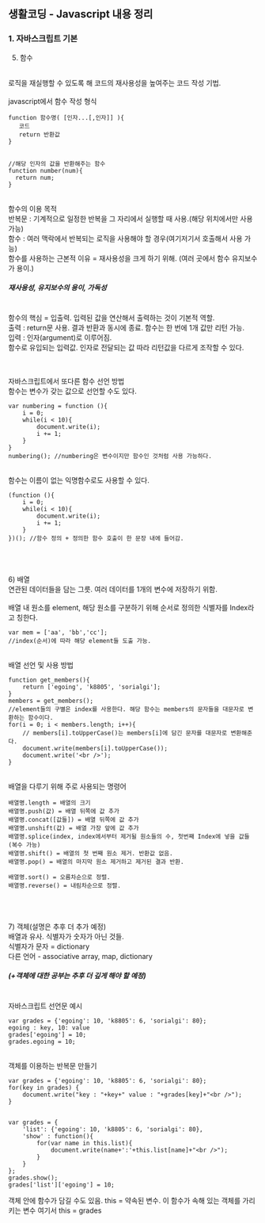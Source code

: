## 생활코딩 - Javascript 내용 정리

### 1. 자바스크립트 기본

5) 함수
<br>
로직을 재실행할 수 있도록 해 코드의 재사용성을 높여주는 코드 작성 기법.
<br><br>
javascript에서 함수 작성 형식

```
function 함수명( [인자...[,인자]] ){
   코드
   return 반환값
}


//해당 인자의 값을 반환해주는 함수
function number(num){
  return num;
}
```

<br>함수의 이용 목적
<br>반복문 : 기계적으로 일정한 반복을 그 자리에서 실행할 때 사용.(해당 위치에서만 사용 가능)
<br>함수 : 여러 맥락에서 반복되는 로직을 사용해야 할 경우(여기저기서 호출해서 사용 가능)
<br>함수를 사용하는 근본적 이유 = 재사용성을 크게 하기 위해. (여러 곳에서 함수 유지보수가 용이.)
##### 재사용성, 유지보수의 용이, 가독성

<br>
함수의 핵심 = 입출력. 입력된 값을 연산해서 출력하는 것이 기본적 역할.

<br>
출력 : return문 사용. 결과 반환과 동시에 종료. 함수는 한 번에 1개 값만 리턴 가능.
<br>
입력 : 인자(argument)로 이루어짐.
<br>함수로 유입되는 입력값. 인자로 전달되는 값 따라 리턴값을 다르게 조작할 수 있다.

<br><br>자바스크립트에서 또다른 함수 선언 방법
<br>함수는 변수가 갖는 값으로 선언할 수도 있다.

```
var numbering = function (){
    i = 0;
    while(i < 10){
        document.write(i);
        i += 1;
    }
}
numbering(); //numbering은 변수이지만 함수인 것처럼 사용 가능하다.
```

<br>함수는 이름이 없는 익명함수로도 사용할 수 있다.

```
(function (){
    i = 0;
    while(i < 10){
        document.write(i);
        i += 1;
    }
})(); //함수 정의 + 정의한 함수 호출이 한 문장 내에 들어감.
```

<br><br><br>6) 배열
<br>연관된 데이터들을 담는 그릇. 여러 데이터를 1개의 변수에 저장하기 위함.
<br>
<br> 배열 내 원소를 element, 해당 원소를 구분하기 위해 순서로 정의한 식별자를 Index라고 칭한다.

```
var mem = ['aa', 'bb','cc'];
//index(순서)에 따라 해당 element들 도출 가능.
```

<br>배열 선언 및 사용 방법

```
function get_members(){
    return ['egoing', 'k8805', 'sorialgi'];
}
members = get_members();
//element들의 구별은 index를 사용한다. 해당 함수는 members의 문자들을 대문자로 변환하는 함수이다.
for(i = 0; i < members.length; i++){
    // members[i].toUpperCase()는 members[i]에 담긴 문자를 대문자로 변환해준다.
    document.write(members[i].toUpperCase());
    document.write('<br />');
}
```

<br>배열을 다루기 위해 주로 사용되는 명령어

```
배열명.length = 배열의 크기
배열명.push(값) = 배열 뒤쪽에 값 추가
배열명.concat([값들]) = 배열 뒤쪽에 값 추가
배열명.unshift(값) = 배열 가장 앞에 값 추가
배열명.splice(index, index에서부터 제거될 원소들의 수, 첫번째 Index에 넣을 값들(복수 가능)
배열명.shift() = 배열의 첫 번째 원소 제거. 반환값 없음.
배열명.pop() = 배열의 마지막 원소 제거하고 제거된 결과 반환.

배열명.sort() = 오름차순으로 정렬.
배열명.reverse() = 내림차순으로 정렬.
```

<br><br><br>7) 객체(설명은 추후 더 추가 예정)
<br>배열과 유사. 식별자가 숫자가 아닌 것들.
<br>식별자가 문자 = dictionary<br>다른 언어 - associative array, map, dictionary

##### (+객체에 대한 공부는 추후 더 깊게 해야 할 예정)

<br>자바스크립트 선언문 예시

```
var grades = {'egoing': 10, 'k8805': 6, 'sorialgi': 80};
egoing : key, 10: value
grades['egoing'] = 10;
grades.egoing = 10;
```

<br>객체를 이용하는 반복문 만들기

```
var grades = {'egoing': 10, 'k8805': 6, 'sorialgi': 80};
for(key in grades) {
    document.write("key : "+key+" value : "+grades[key]+"<br />");
}


var grades = {
    'list': {'egoing': 10, 'k8805': 6, 'sorialgi': 80},
    'show' : function(){
        for(var name in this.list){
            document.write(name+':'+this.list[name]+"<br />");
        }
    }
};
grades.show();
grades['list']['egoing'] = 10;
```

객체 안에 함수가 담길 수도 있음.
this = 약속된 변수. 이 함수가 속해 있는 객체를 가리키는 변수
여기서 this = grades
